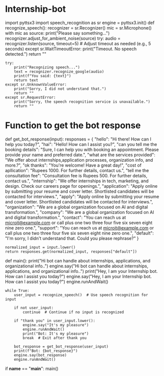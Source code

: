 # Internship-bot
import pyttsx3
import speech_recognition as sr
engine = pyttsx3.init()
def recognize_speech():
    recognizer = sr.Recognizer()
    mic = sr.Microphone()
    with mic as source:
        print("Please say something...")
        recognizer.adjust_for_ambient_noise(source)
        try:
            audio = recognizer.listen(source, timeout=5)  # Adjust timeout as needed (e.g., 5 seconds)
        except sr.WaitTimeoutError:
            print("Timeout. No speech detected.")
            return ""

    try:
        print("Recognizing speech...")
        text = recognizer.recognize_google(audio)
        print(f"You said: {text}")
        return text
    except sr.UnknownValueError:
        print("Sorry, I did not understand that.")
        return ""
    except sr.RequestError:
        print("Sorry, the speech recognition service is unavailable.")
        return ""
# Function to get the bot response
def get_bot_response(input):
    responses = {
        "hello": "Hi there! How can I help you today?",
        "hai": "Hello! How can I assist you?",
        "can you tell me the booking details": "Sure, I can help you with booking an appointment. Please provide your name and preferred date.",
        "what are the services provided": "We offer about internships,application processes, organization info, and more.?",
        "ok thanks": "You're welcome! Have a great day!",
        "cost of apllication": "Rupees 1000. For further details, contact us.",
        "tell me the consultation fee": "Consultation fee is Rupees 500. For further details, contact us.",
        "internship": "We offer internships in tech, marketing, and design. Check our careers page for openings.",
        "application": "Apply online by submitting your resume and cover letter. Shortlisted candidates will be contacted for interviews.",
        "apply": "Apply online by submitting your resume and cover letter. Shortlisted candidates will be contacted for interviews.",
        "organization": "We are a global organization focused on AI and digital transformation.",
        "company": "We are a global organization focused on AI and digital transformation.",
        "contact": "You can reach us at microit@example.com or call plus one two three four five six seven eight nine zero one.",
        "support": "You can reach us at microit@example.com or call plus one two three four five six seven eight nine zero one.",
        "default": "I'm sorry, I didn't understand that. Could you please rephrase?"
    }

    normalized_input = input.lower()
    return responses.get(normalized_input, responses["default"])

def main():
    print("Hi bot can handle about internships, applications, and organizational info..")
    engine.say("Hi bot can handle about internships, applications, and organizational info..")
    print("Hey, I am your Internship bot. How can I assist you today?")
    engine.say("Hey, I am your Internship bot. How can I assist you today?")
    engine.runAndWait()

    while True:
        user_input = recognize_speech()  # Use speech recognition for input

        if not user_input:
            continue  # Continue if no input is recognized

        if "thank you" in user_input.lower():
            engine.say("It's my pleasure")
            engine.runAndWait()
            print("Bot: It's my pleasure")
            break  # Exit after thank you

        bot_response = get_bot_response(user_input)
        print(f"Bot: {bot_response}")
        engine.say(bot_response)
        engine.runAndWait()

if __name__ == "__main__":
    main()
